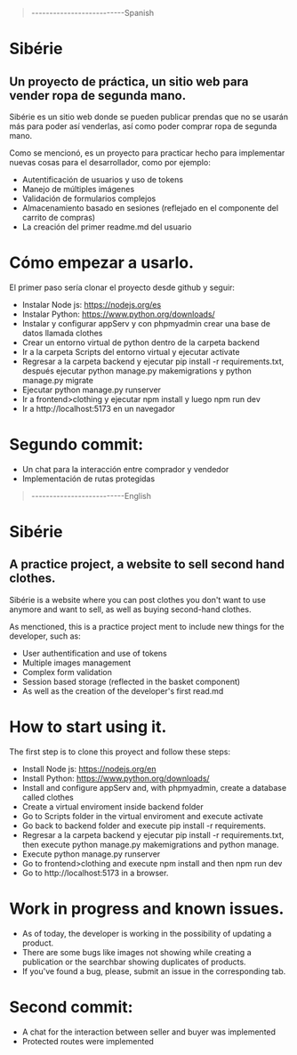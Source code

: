 > --------------------------Spanish
# Sibérie

## Un proyecto de práctica, un sitio web para vender ropa de segunda mano.

Sibérie es un sitio web donde se pueden publicar prendas que no se usarán más para poder así venderlas, así como poder comprar ropa
de segunda mano.

Como se mencionó, es un proyecto para practicar hecho para implementar nuevas cosas para el desarrollador, como por ejemplo:

* Autentificación de usuarios y uso de tokens
* Manejo de múltiples imágenes
* Validación de formularios complejos
* Almacenamiento basado en sesiones (reflejado en el componente del carrito de compras)
* La creación del primer readme.md del usuario

# Cómo empezar a usarlo.
El primer paso sería clonar el proyecto desde github y seguir:
* Instalar Node js: https://nodejs.org/es
* Instalar Python: https://www.python.org/downloads/
* Instalar y configurar appServ y con phpmyadmin crear una base de datos llamada clothes
* Crear un entorno virtual de python dentro de la carpeta backend
* Ir a la carpeta Scripts del entorno virtual y ejecutar activate
* Regresar a la carpeta backend y ejecutar pip install -r requirements.txt, después ejecutar python manage.py makemigrations y python manage.py migrate
* Ejecutar python manage.py runserver
* Ir a frontend>clothing y ejecutar npm install y luego npm run dev
* Ir a http://localhost:5173 en un navegador

# Segundo commit:
* Un chat para la interacción entre comprador y vendedor
* Implementación de rutas protegidas

> --------------------------English
# Sibérie

## A practice project, a website to sell second hand clothes.

Sibérie is a website where you can post clothes you don't want to use anymore and want to sell, as well as buying second-hand clothes. 

As menctioned, this is a practice project ment to include new things for the developer, such as:

* User authentification and use of tokens
* Multiple images management
* Complex form validation
* Session based storage (reflected in the basket component)
* As well as the creation of the developer's first read.md

# How to start using it.
The first step is to clone this proyect and follow these steps:
* Install Node js: https://nodejs.org/en
* Install Python: https://www.python.org/downloads/
* Install and configure appServ and, with phpmyadmin, create a database called clothes
* Create a virtual enviroment inside backend folder
* Go to Scripts folder in the virtual enviroment and execute activate
* Go back to backend folder and execute pip install -r requirements.
* Regresar a la carpeta backend y ejecutar pip install -r requirements.txt, then execute python manage.py makemigrations and python manage.
* Execute python manage.py runserver
* Go to frontend>clothing and execute npm install and then npm run dev
* Go to http://localhost:5173 in a browser.

# Work in progress and known issues.
* As of today, the developer is working in the possibility of updating a product.
* There are some bugs like images not showing while creating a publication or the searchbar showing duplicates of products.
* If you've found a bug, please, submit an issue in the corresponding tab.

# Second commit:
* A chat for the interaction between seller and buyer was implemented
* Protected routes were implemented